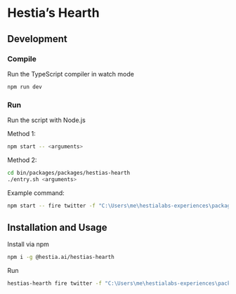 # Hestia’s Hearth

## Development

### Compile

Run the TypeScript compiler in watch mode

```sh
npm run dev
```

### Run

Run the script with Node.js

Method 1:

```sh
npm start -- <arguments>
```

Method 2:

```sh
cd bin/packages/packages/hestias-hearth
./entry.sh <arguments>
```

Example command:

```sh
npm start -- fire twitter -f "C:\Users\me\hestialabs-experiences\packages\lib\data-samples\twitter-small.zip"
```

## Installation and Usage

Install via npm

```bash
npm i -g @hestia.ai/hestias-hearth
```

Run

```bash
hestias-hearth fire twitter -f "C:\Users\me\hestialabs-experiences\packages\lib\data-samples\twitter-small.zip"
```
